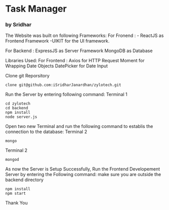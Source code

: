 # Task Manager 
### by Sridhar

The Website was built on following Frameworks:
For Fronend :
     - ReactJS as Frontend Framework
     -UIKIT for the UI framework.

For Backend :
      ExpressJS as Server Framework
      MongoDB as Database

Libraries Used:
For Frontend :
Axios for HTTP Request
Moment for Wrapping Date Objects
DatePicker for Date Input 

Clone git Reporsitory
```
clone git@github.com:iSridharJanardhan/zylotech.git
```
Run the Server by entering following command:
Terminal 1
```
cd zylotech
cd backend
npm install
node server.js
```
Open two new Terminal and run the following command to establis the connection to the database:
Terminal 2
```
mongo 
```
Terminal 2
```
mongod 
```
As now the Server is Setup Successfully, Run the Frontend Developement Server by entering the Following command:
make sure you are outside the backend directory
```
npm install
npm start
```
Thank You

